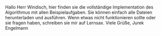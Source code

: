 Hallo Herr Windisch, hier finden sie die vollständige Implementation des Algorithmus mit allen Beispielaufgaben. Sie können einfach alle Dateien herunterladen und ausführen. Wenn etwas nicht funktionieren sollte oder sie fragen haben, schreiben sie mir auf Lernsax. Viele Grüße, Jurek Engelmann
